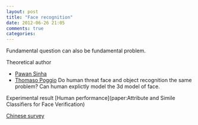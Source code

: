 ```yaml
---
layout: post
title: "Face recognition"
date: 2012-06-26 21:05
comments: true
categories: 
---
```


Fundamental question can also be fundamental problem.

Theoretical author
* [Pawan Sinha](author:pawan_sinha)
* [Thomaso Poggio](author:thomaso_poggio)
Do human threat face and object recognition the same problem?
Can human explictly model the 3d model of face.

Experimental result
[Human performance](paper:Attribute and Simile Classifiers for Face Verification)

[Chinese survey](人脸识别理论与应用研究_山世光)

